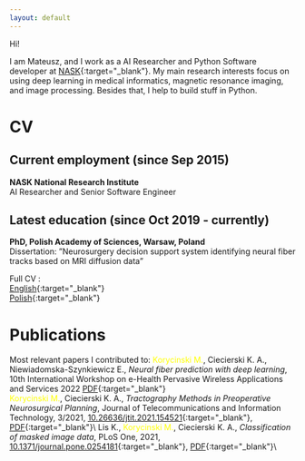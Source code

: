 ```yaml
---
layout: default
---
```


Hi!

I am Mateusz, and I work as a AI Researcher and Python Software developer at [NASK](https://en.nask.pl/){:target="_blank"}. 
My main research interests focus on using deep learning in medical informatics, magnetic resonance imaging, and image processing. Besides that, I help to build stuff in Python.


# CV

## Current employment (since Sep 2015)
**NASK National Research Institute**\
AI Researcher and Senior Software Engineer

## Latest education (since Oct 2019 - currently)
**PhD, Polish Academy of Sciences, Warsaw, Poland**\
Dissertation: ”Neurosurgery decision support system identifying neural fiber tracks
based on MRI diffusion data”


Full CV :\
[English](./cv/cv_en.pdf){:target="_blank"}\
[Polish](./cv/cv_pl.pdf){:target="_blank"}

# Publications

Most relevant papers I contributed to:
<span style='color:yellow'>Korycinski M.</span>, Ciecierski K. A., Niewiadomska-Szynkiewicz E., _Neural fiber prediction with deep learning_, 10th International Workshop on e-Health Pervasive Wireless Applications and Services 2022 [PDF](/papers/2022/mkorycinski_wimob2022_1570831080.pdf){:target="_blank"}\
<span style='color:yellow'>Korycinski M.</span>, Ciecierski K. A., _Tractography Methods in Preoperative Neurosurgical Planning_, Journal of Telecommunications and Information Technology, 3/2021, [10.26636/jtit.2021.154521](https://doi.org/10.26636/jtit.2021.154521){:target="_blank"}, [PDF](https://www.itl.waw.pl/czasopisma/JTIT/2021/3/78.pdf){:target="_blank"}\ 
Lis K., <span style='color:yellow'>Korycinski M.</span>, Ciecierski K. A., _Classification of masked image data_, PLoS One, 2021, [10.1371/journal.pone.0254181](https://doi.org/10.1371/journal.pone.0254181){:target="_blank"}, [PDF](/papers/2021/journal.pone.0254181.pdf){:target="_blank"}\